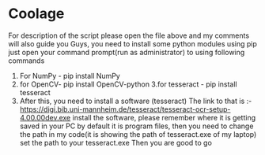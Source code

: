 # Coolage 
For description of the script please open the file above and my comments will also guide you
Guys, you need to install some python modules using pip just open your command prompt(run as administrator) to using following commands
1. For NumPy - pip install NumPy
2. for OpenCV- pip install OpenCV-python
3.for tesseract - pip install tesseract
4. After this, you need to install a software (tesseract)
The link to that is :-https://digi.bib.uni-mannheim.de/tesseract/tesseract-ocr-setup-4.00.00dev.exe
install the software, please remember where it is getting saved in your PC
by default it is program files, then you need to change the path in my code(it is showing the path of tesseract.exe of my laptop) set the path to your tesseract.exe
Then you are good to go
